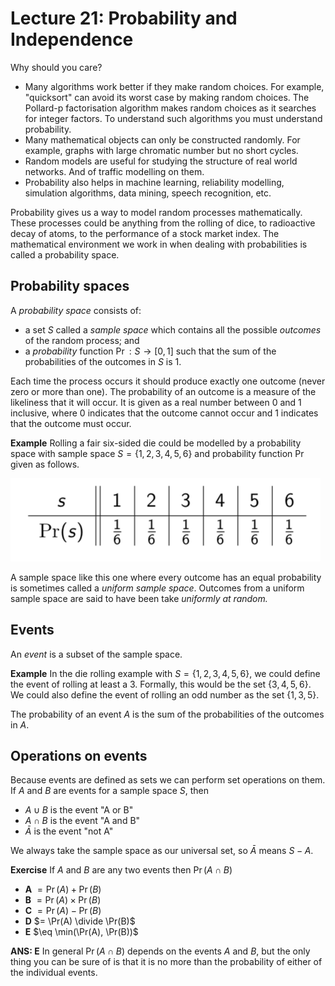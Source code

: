 # Lecture 21: Probability and Independence

Why should you care?

- Many algorithms work better if they make random choices. For example,
  "quicksort" can avoid its worst case by making random choices. The Pollard-p
  factorisation algorithm makes random choices as it searches for integer
  factors. To understand such algorithms you must understand probability.
- Many mathematical objects can only be constructed randomly. For example,
  graphs with large chromatic number but no short cycles.
- Random models are useful for studying the structure of real world networks.
  And of traffic modelling on them.
- Probability also helps in machine learning, reliability modelling, simulation
  algorithms, data mining, speech recognition, etc.

Probability gives us a way to model random processes mathematically. These
processes could be anything from the rolling of dice, to radioactive decay of
atoms, to the performance of a stock market index. The mathematical environment
we work in when dealing with probabilities is called a probability space.

## Probability spaces

A _probability space_ consists of:

- a set $S$ called a _sample space_ which contains all the possible _outcomes_
  of the random process; and
- a _probability_ function $\Pr: S \rightarrow [0,1]$ such that the sum of the
  probabilities of the outcomes in $S$ is 1.

Each time the process occurs it should produce exactly one outcome (never zero
or more than one). The probability of an outcome is a measure of the likeliness
that it will occur. It is given as a real number between 0 and 1 inclusive,
where 0 indicates that the outcome cannot occur and 1 indicates that the outcome
must occur.


**Example** Rolling a fair six-sided die could be modelled by a probability
space with sample space $S = \{1,2,3,4,5,6\}$ and probability function $\Pr$
given as follows.

![](images/L21-P6.png)

A sample space like this one where every outcome has an equal probability is
sometimes called a _uniform sample space_. Outcomes from a uniform sample space
are said to have been take _uniformly at random._

## Events

An _event_ is a subset of the sample space.

**Example** In the die rolling example with $S = \{1,2,3,4,5,6\}$, we could
define the event of rolling at least a 3. Formally, this would be the set
$\{3,4,5,6\}$. We could also define the event of rolling an odd number as the
set $\{1,3,5\}$.

The probability of an event $A$ is the sum of the probabilities of the outcomes
in $A$.

## Operations on events

Because events are defined as sets we can perform set operations on them. If $A$
and $B$ are events for a sample space $S$, then

- $A \cup B$ is the event "A or B"
- $A \cap B$ is the event "A and B"
- $\bar{A}$ is the event "not A"

We always take the sample space as our universal set, so $\bar{A}$ means $S-A$.

**Exercise** If $A$ and $B$ are any two events then $\Pr (A \cap B)$

- **A** $= \Pr(A) + \Pr(B)$
- **B** $= \Pr(A) \times \Pr(B)$
- **C** $= \Pr(A) - \Pr(B)$
- **D** $= \Pr(A) \divide \Pr(B)$
- **E** $\eq \min(\Pr(A), \Pr(B))$

**ANS: E** In general $\Pr(A \cap B)$ depends on the events _A_ and _B_, but the
only thing you can be sure of is that it is no more than the probability of
either of the individual events.
